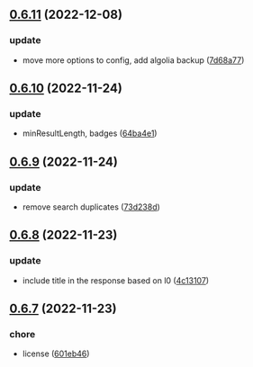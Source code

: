 ## [0.6.11](https://github.com/giladbeer/node-spider/compare/v0.6.10...v0.6.11) (2022-12-08)


### update

* move more options to config, add algolia backup ([7d68a77](https://github.com/giladbeer/node-spider/commit/7d68a77a104cfa2dee7e7e34ea5ad603535654ce))



## [0.6.10](https://github.com/giladbeer/node-spider/compare/v0.6.9...v0.6.10) (2022-11-24)


### update

* minResultLength, badges ([64ba4e1](https://github.com/giladbeer/node-spider/commit/64ba4e1e42c6325787e67d8de0608e3cee49772c))



## [0.6.9](https://github.com/giladbeer/node-spider/compare/v0.6.8...v0.6.9) (2022-11-24)


### update

* remove search duplicates ([73d238d](https://github.com/giladbeer/node-spider/commit/73d238d375688b037890804c285aac666e2441b5))



## [0.6.8](https://github.com/giladbeer/node-spider/compare/v0.6.7...v0.6.8) (2022-11-23)


### update

* include title in the response based on l0 ([4c13107](https://github.com/giladbeer/node-spider/commit/4c13107c020cc6be4613d972f108ea751317cf28))



## [0.6.7](https://github.com/giladbeer/node-spider/compare/v0.6.6...v0.6.7) (2022-11-23)


### chore

* license ([601eb46](https://github.com/giladbeer/node-spider/commit/601eb46d4cd85f91731e2f014cae898f30c94f7b))



